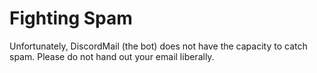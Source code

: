 # Fighting Spam
Unfortunately, DiscordMail (the bot) does not have the capacity to catch spam.
Please do not hand out your email liberally.
